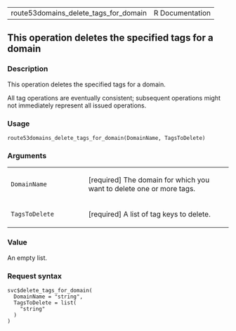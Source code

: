 <table style="width: 100%;">
<tbody>
<tr class="odd">
<td>route53domains_delete_tags_for_domain</td>
<td style="text-align: right;">R Documentation</td>
</tr>
</tbody>
</table>

## This operation deletes the specified tags for a domain

### Description

This operation deletes the specified tags for a domain.

All tag operations are eventually consistent; subsequent operations
might not immediately represent all issued operations.

### Usage

    route53domains_delete_tags_for_domain(DomainName, TagsToDelete)

### Arguments

<table>
<colgroup>
<col style="width: 35%" />
<col style="width: 65%" />
</colgroup>
<tbody>
<tr class="odd">
<td><code
id="route53domains_delete_tags_for_domain_:_DomainName">DomainName</code></td>
<td><p>[required] The domain for which you want to delete one or more
tags.</p></td>
</tr>
<tr class="even">
<td><code
id="route53domains_delete_tags_for_domain_:_TagsToDelete">TagsToDelete</code></td>
<td><p>[required] A list of tag keys to delete.</p></td>
</tr>
</tbody>
</table>

### Value

An empty list.

### Request syntax

    svc$delete_tags_for_domain(
      DomainName = "string",
      TagsToDelete = list(
        "string"
      )
    )
